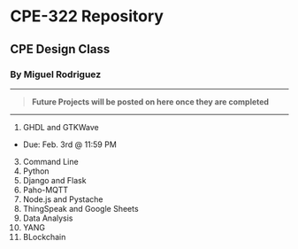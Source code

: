 # CPE-322 Repository
## CPE Design Class
### By Miguel Rodriguez
---
> **Future Projects will be posted on here once they are completed**
---
1. GHDL and GTKWave
- Due: Feb. 3rd @ 11:59 PM
3. Command Line
4. Python
5. Django and Flask
6. Paho-MQTT
7. Node.js and Pystache
8. ThingSpeak and Google Sheets
9. Data Analysis
10. YANG
11. BLockchain
